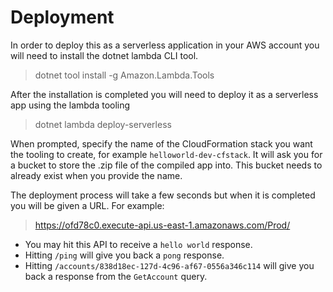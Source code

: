 # Deployment
In order to deploy this as a serverless application in your AWS account you will need to install the dotnet lambda CLI tool.

> dotnet tool install -g Amazon.Lambda.Tools

After the installation is completed you will need to deploy it as a serverless app using the lambda tooling

> dotnet lambda deploy-serverless

When prompted, specify the name of the CloudFormation stack you want the tooling to create, for example `helloworld-dev-cfstack`. 
It will ask you for a bucket to store the .zip file of the compiled app into. This bucket needs to already exist when you provide the name.

The deployment process will take a few seconds but when it is completed you will be given a URL. For example:

> https://ofd78c0.execute-api.us-east-1.amazonaws.com/Prod/

- You may hit this API to receive a `hello world` response. 
- Hitting `/ping` will give you back a `pong` response. 
- Hitting `/accounts/838d18ec-127d-4c96-af67-0556a346c114` will give you back a response from the `GetAccount` query.